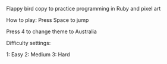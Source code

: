 Flappy bird copy to practice programming in Ruby and pixel art

How to play:
Press Space to jump

Press 4 to change theme to Australia

Difficulty settings:

1: Easy
2: Medium
3: Hard
